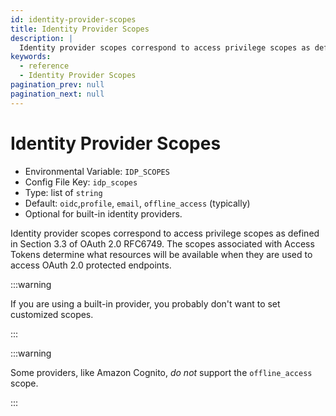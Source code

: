 ```yaml
---
id: identity-provider-scopes
title: Identity Provider Scopes
description: |
  Identity provider scopes correspond to access privilege scopes as defined in Section 33 of OAuth 20 RFC6749.
keywords:
  - reference
  - Identity Provider Scopes
pagination_prev: null
pagination_next: null
---
```


# Identity Provider Scopes

- Environmental Variable: `IDP_SCOPES`
- Config File Key: `idp_scopes`
- Type: list of `string`
- Default: `oidc`,`profile`, `email`, `offline_access` (typically)
- Optional for built-in identity providers.

Identity provider scopes correspond to access privilege scopes as defined in Section 3.3 of OAuth 2.0 RFC6749\. The scopes associated with Access Tokens determine what resources will be available when they are used to access OAuth 2.0 protected endpoints.

:::warning



If you are using a built-in provider, you probably don't want to set customized scopes.

:::

:::warning



Some providers, like Amazon Cognito, _do not_ support the `offline_access` scope.

:::
